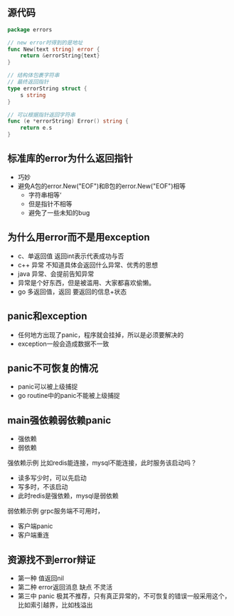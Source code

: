 ## 源代码

```go
package errors

// new error时得到的是地址
func New(text string) error {
	return &errorString{text}
}

// 结构体包裹字符串
// 最终返回指针
type errorString struct {
	s string
}

// 可以根据指针返回字符串
func (e *errorString) Error() string {
	return e.s
}
```



## 标准库的error为什么返回指针

- 巧妙
- 避免A包的error.New("EOF")和B包的error.New("EOF")相等
  - 字符串相等‘
  - 但是指针不相等
  - 避免了一些未知的bug



## 为什么用error而不是用exception

- c、单返回值 返回int表示代表成功与否
- c++ 异常 不知道具体会返回什么异常、优秀的思想
- java 异常、会提前告知异常
- 异常是个好东西，但是被滥用、大家都喜欢偷懒。
- go 多返回值，返回 要返回的信息+状态



## panic和exception

- 任何地方出现了panic，程序就会挂掉，所以是必须要解决的
- exception一般会造成数据不一致



## panic不可恢复的情况

- panic可以被上级捕捉
- go routine中的panic不能被上级捕捉



## main强依赖弱依赖panic

- 强依赖
- 弱依赖

强依赖示例 比如redis能连接，mysql不能连接，此时服务该启动吗？

- 读多写少时，可以先启动
- 写多时，不该启动
- 此时redis是强依赖，mysql是弱依赖

弱依赖示例 grpc服务端不可用时，

- 客户端panic
- 客户端重连



## 资源找不到error辩证

- 第一种 值返回nil
- 第二种 error返回消息  缺点 不灵活
- 第三中 panic 极其不推荐，只有真正异常的，不可恢复的错误一般采用这个，比如索引越界，比如栈溢出